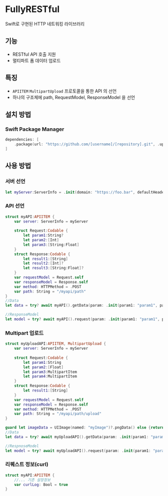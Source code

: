 # FullyRESTful
Swift로 구현된 HTTP 네트워킹 라이브러리

## 기능
- RESTful API 호출 지원
- 멀티파트 폼 데이터 업로드

## 특징
- `APIITEM` `MultipartUpload` 프로토콜을 통한 API 의 선언
- 하나의 구조체에 path, RequestModel, ResponseModel 을 선언


## 설치 방법

### Swift Package Manager

```swift
dependencies: [
    .package(url: "https://github.com/[username]/[repository].git", .upToNextMajor(from: "1.0.0"))
]
```
## 사용 방법

### 서버 선언
```swift
let myServer:ServerInfo = .init(domain: "https://foo.bar", defaultHeader: [:])
```

### API 선언
```swift
struct myAPI:APIITEM {
    var server: ServerInfo = myServer
    
    struct Request:Codable {
        let param1:String?
        let param2:[Int]
        let param3:[String:Float]
    }
    struct Response:Codable {
        let result1:[String]
        let result2:[Int]?
        let result3:[String:Float]?
    }
    var requestModel = Request.self
    var responseModel = Response.self
    var method: HTTPMethod = .POST
    var path: String = "/myapi/path"
}
//Data
let data = try? await myAPI().getData(param: .init(param1: "param1", param2: [1,2,3], param3: ["param3Key":1.123]))

//ResponseModel
let model = try? await myAPI().request(param: .init(param1: "param1", param2: [1,2,3], param3: ["param3Key":1.123]))
```

### Multipart 업로드
```swift
struct myUploadAPI:APIITEM, MultipartUpload {
    var server: ServerInfo = myServer
    
    struct Request:Codable {
        let param1:String
        let param2:[Float]
        let param3:MultipartItem
        let param4:MultipartItem
    }
    struct Response:Codable {
        let result1:[String]
    }
    var requestModel = Request.self
    var responseModel = Response.self
    var method: HTTPMethod = .POST
    var path: String = "/myapi/path/upload"
}

guard let imageData = UIImage(named: "myImage")?.pngData() else {return}
//Data
let data = try? await myUploadAPI().getData(param: .init(param1: "param1", param2: [1.2,3.4], param3: .init(data: imageData, mimeType: "image/png", fileName: "myImage1"), param4: .init(data: imageData, mimeType: "image/png", fileName: "myImage2")))

//RespnoseModel
let model = try? await myUploadAPI().request(param: .init(param1: "param1", param2: [1.2,3.4], param3: .init(data: imageData, mimeType: "image/png", fileName: "myImage1"), param4: .init(data: imageData, mimeType: "image/png", fileName: "myImage2")))
```

### 리퀘스트 정보(curl)
```swift
struct myAPI:APIITEM {
    //... 기존 설정정보
    var curlLog: Bool = true
}

```